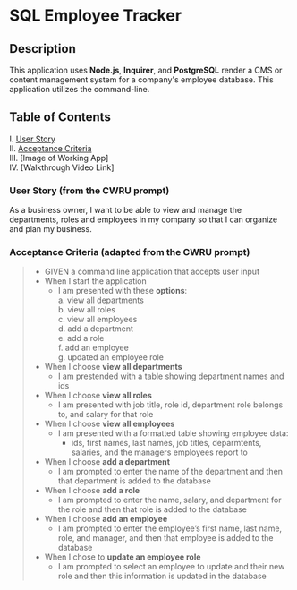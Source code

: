 # SQL Employee Tracker

## Description
This application uses **Node.js**, **Inquirer**, and **PostgreSQL** render a CMS or content management system for a company's employee database.  This application utilizes the command-line.

## Table of Contents
I. [User Story](#user-story-from-the-cwru-prompt) <br>
II. [Acceptance Criteria](#acceptance-criteria-adapted-from-the-cwru-prompt) <br>
III. [Image of Working App] <br>
IV. [Walkthrough Video Link] <br>

### User Story (from the CWRU prompt)
As a business owner, I want to be able to view and manage the departments, roles and employees in my company so that I can organize and plan my business.


### Acceptance Criteria (adapted from the CWRU prompt)
> - GIVEN a command line application that accepts user input
> - When I start the application
>   - I am presented with these **options**: <br>
>        a. view all departments <br>
>        b. view all roles <br>
>        c. view all employees <br>
>        d. add a department <br>
>        e. add a role <br>
>        f. add an employee <br>
>        g. updated an employee role <br>
> - When I choose **view all departments**
>    - I am prestended with a table showing department names and ids
> - When I choose **view all roles**
>   - I am presented with job title, role id, department role belongs to, and salary for that role
> - When I choose **view all employees**
>    - I am presented with a formatted table showing employee data: 
>        - ids, first names, last names, job titles, deparmtents, salaries, and the managers employees report to
> - When I choose **add a department**
>    - I am prompted to enter the name of the department and then that department is added to the database
> - When I choose **add a role**
>    - I am prompted to enter the name, salary, and department for the role and then that role is added to the database
> - When I choose **add an employee**
>    - I am prompted to enter the employee’s first name, last name, role, and manager, and then that employee is added to the database
> - When I chose to **update an employee role**
>   - I am prompted to select an employee to update and their new role and then this information is updated in the database
